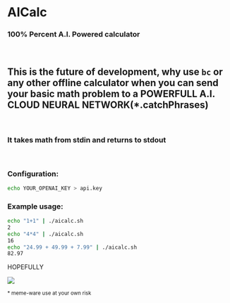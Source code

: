 # AICalc

### 100% Percent A.I. Powered calculator 

<br>

## This is the future of development, why use `bc` or any other offline calculator when you can send your basic math problem to a POWERFULL A.I. CLOUD NEURAL NETWORK(*.catchPhrases)

<br>

### It takes math from stdin and returns to stdout 
<br>

### Configuration:
```bash
echo YOUR_OPENAI_KEY > api.key
```

### Example usage:

```bash
echo "1+1" | ./aicalc.sh 
2 
echo "4*4" | ./aicalc.sh   
16
echo "24.99 + 49.99 + 7.99" | ./aicalc.sh
82.97
```
HOPEFULLY

![](demo.gif)

<sub>* meme-ware use at your own risk</sub>

